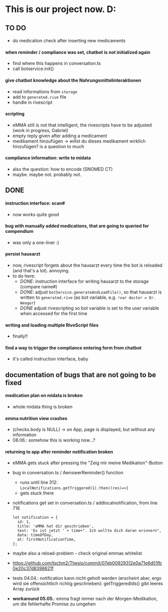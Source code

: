 # This is our project now. D:


## TO DO



####
- do medication check after inserting new medicaments

#### when reminder / compliance was set, chatbot is not initialized again
- find where this happens in conversation.ts
- call botservice.init()

#### give chatbot knowledge about the Nahrungsmittelinteraktionen
- read informations from `storage`
- add to `generated.rive` file
- handle in rivescript

#### scripting
- eMMA still is not that intelligent, the rivescripts have to be adjusted (work in progress, Gabriel)
- empty reply given after adding a medicament
- medikament hinzufügen -> willst du dieses medikament wirklich hinzufügen? is a question to much 

#### compliance information: write to midata
- also the question: how to encode (SNOMED CT)
- maybe. maybe not. probably not.


## DONE

#### instruction interface: scan#
- now works quite good

#### bug with manually added medications, that are going to queried for compendium
- was only a one-liner :)

#### persist hausarzt
- now, rivescript forgets about the hausarzt every time the bot is reloaded (and that's a lot). annoying.
- to do here:
  - *DONE*: instruction interface for writing hausarzt to the storage (compare name#)
  - *DONE*: adjust `botService.generateAndLoadFile()`, so that hausarzt is written to `generated.rive` (as bot variable, e.g. `!var doctor = Dr. Wenger`)
  - *DONE* adjust rivescripting so bot variable is set to the user variable when accessed for the first time

####  writing and loading multiple RiveScript files
- finally!!

#### find a way to trigger the compliance entering form from chatbot
- it's called instruction interface, baby


## documentation of bugs that are not going to be fixed

#### medication plan on midata is broken
- whole midata thing is broken

#### emma nutrition view crashes
- (checks.body is NULL) -> on App, page is displayed, but without any information
- 08.06.: somehow this is working now...?

#### returning to app after reminder notification broken
- eMMA gets stuck after pressing the "Zeig mir meine Medikation"-Button
- bug in conversation.ts / AwnswerReminder() function
  - runs until line 312: `LocalNotifications.getTriggered(1).then((res)=>{`
  - gets stuck there
- notifications get set in conversation.ts / addlocalnotification, from line 716

      let notification = {
        id: 1,
        title: 'eMMA hat dir geschrieben',
        text: 'Es ist jetzt ' + time+". Ich wollte dich daran erinnern",
        data: timeOfDay,
        at: firstNotificationTime,
      };
- maybe also a reload-problem - check original emmas whitelist
- https://github.com/tschm2/Thesis/commit/07eb00929312e0a71e6d51fb0e20c37d8398621f
- tests 04.04.: notification kann nicht geholt werden (erscheint aber, ergo wird sie offensichtlich richtig geschrieben): getTriggeredIds() gibt leeres Array zurück
- __workaround 05.05.__: emma fragt immer nach der Morgen-Medikation, um die fehlerhafte Promise zu umgehen
